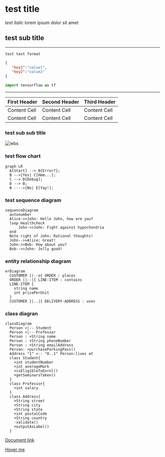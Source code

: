 # test title

*test italic*
lorem ipsum dolor sit amet

## test sub title

***

``` txt
test text format
```

``` json
{
   "key1":"value1",
   "key2":"value2"
}
```

``` py
import tensorflow as tf
```

***

First Header | Second Header | Third Header
------------ | ------------- | ------------
Content Cell | Content Cell  | Content Cell
Content Cell | Content Cell  | Content Cell

### test sub sub title
![wbs](https://github.com/rahmadzuhairi/documents/assets/127093988/4f758d9a-0104-4161-8c8a-e71c1654d9fa)


### test flow chart

``` mermaid
graph LR
  A[Start] --> B{Error?};
  B -->|Yes| C[Hmm...];
  C --> D[Debug];
  D --> B;
  B ---->|No| E[Yay!];
```
### test sequence diagram

``` mermaid
sequenceDiagram
  autonumber
  Alice->>John: Hello John, how are you?
  loop Healthcheck
      John->>John: Fight against hypochondria
  end
  Note right of John: Rational thoughts!
  John-->>Alice: Great!
  John->>Bob: How about you?
  Bob-->>John: Jolly good!
```

### entity relationship diagram

``` mermaid
erDiagram
  CUSTOMER ||--o{ ORDER : places
  ORDER ||--|{ LINE-ITEM : contains
  LINE-ITEM {
    string name
    int pricePerUnit
  }
  CUSTOMER }|..|{ DELIVERY-ADDRESS : uses
```

### class diagran

``` mermaid
classDiagram
  Person <|-- Student
  Person <|-- Professor
  Person : +String name
  Person : +String phoneNumber
  Person : +String emailAddress
  Person: +purchaseParkingPass()
  Address "1" <-- "0..1" Person:lives at
  class Student{
    +int studentNumber
    +int averageMark
    +isEligibleToEnrol()
    +getSeminarsTaken()
  }
  class Professor{
    +int salary
  }
  class Address{
    +String street
    +String city
    +String state
    +int postalCode
    +String country
    -validate()
    +outputAsLabel()  
  }
```

[Document link](# "test tooltip!")

[Hover me](https://example.com "I'm a tooltip!")
